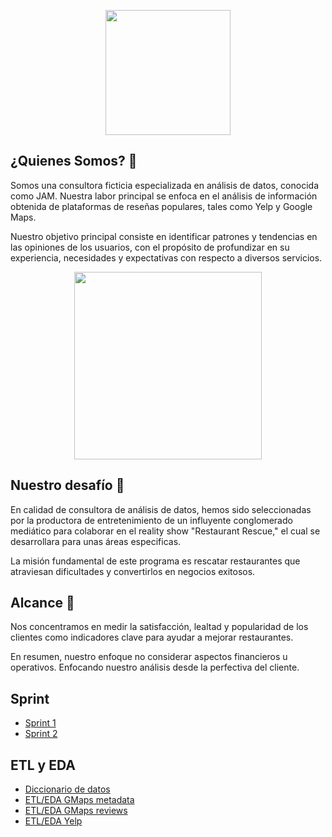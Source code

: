 <p align="center">
  <img src="https://i.ibb.co/MCXf7CW/Tatoo.png" height="200">
</p>

## **¿Quienes Somos?** 👥

Somos una consultora ficticia especializada en análisis de datos, conocida como JAM. Nuestra labor principal se enfoca en el análisis de información obtenida de plataformas de reseñas populares, tales como Yelp y Google Maps. 

Nuestro objetivo principal consiste en identificar patrones y tendencias en las opiniones de los usuarios, con el propósito de profundizar en su experiencia, necesidades y expectativas con respecto a diversos servicios.

<p align="center">
  <img src="https://i.ibb.co/6R69v44/Proyecto-Grupal.png" height="300">
</p>

## **Nuestro desafío** 📣

En calidad de consultora de análisis de datos, hemos sido seleccionadas por la productora de entretenimiento de un influyente conglomerado mediático para colaborar en el reality show "Restaurant Rescue," el cual se desarrollara para unas áreas especificas. 

La misión fundamental de este programa es rescatar restaurantes que atraviesan dificultades y convertirlos en negocios exitosos.

## **Alcance** 🔎

Nos concentramos en medir la satisfacción, lealtad y popularidad de los clientes como indicadores clave para ayudar a mejorar restaurantes.

En resumen, nuestro enfoque no considerar aspectos financieros u operativos. Enfocando nuestro análisis desde la perfectiva del cliente.

## **Sprint**

- [Sprint 1](https://github.com/MatB1988/proyectogrupal/blob/121a5200f58ed283777462b09746c525e1790a0e/Sprint/Sprint_1.MD)
- [Sprint 2](https://github.com/MatB1988/proyectogrupal/blob/121a5200f58ed283777462b09746c525e1790a0e/Sprint/Sprint_2.MD)

## **ETL y EDA**
- [Diccionario de datos](C:\Users\54280\Documents\GitHub\proyectogrupal\Notebooks\ETL_EDA\Diccionario_datos.md)
- [ETL/EDA GMaps metadata](C:\Users\54280\Documents\GitHub\proyectogrupal\Notebooks\ETL_EDA\etl_eda_metadata_gmaps.ipynb)
- [ETL/EDA GMaps reviews]()
- [ETL/EDA Yelp]()

